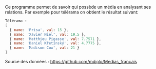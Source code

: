 Ce programme permet de savoir qui possède un média en analysant ses relations. Par exemple pour télérama on obtient le résultat suivant:

```javascript
Télérama :
[
  { name: 'Prisa', val: 15 },
  { name: 'Xavier Niel', val: 19.5 },
  { name: 'Matthieu Pigasse', val: 7.7571 },
  { name: 'Daniel Křetínský', val: 4.7775 },
  { name: 'Madison Cox', val: 21 }
]
```

Source des données : https://github.com/mdiplo/Medias_francais